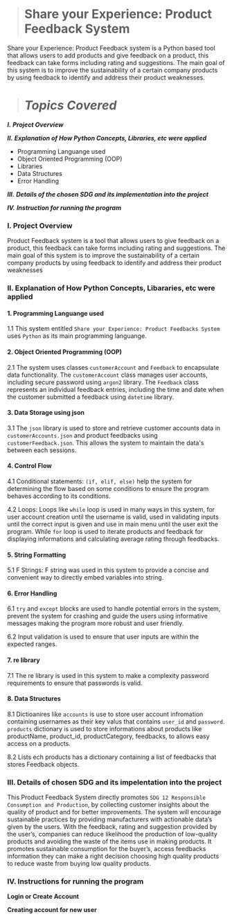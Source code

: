 > #  Share your Experience: Product Feedback System

Share your Experience: Product Feedback system is a Python based tool that allows users to add products and give feedback on a product, this feedback can take forms including rating and suggestions. The main goal of this system is to improve the sustainability of a certain company products by using feedback to identify and address their product weaknesses. 

> # *Topics Covered*
  ***I.*** ***Project Overview*** 
  
  ***II.*** ***Explanation of How Python Concepts, Libraries, etc were applied***
  
* Programming Languange used
* Object Oriented Programming (OOP)
* Libraries
* Data Structures
* Error Handling
  
 ***III.*** ***Details of the chosen SDG and its implementation into the project***

***IV.*** ***Instruction for running the program***

 ### **I. Project Overview**

 Product Feedback system is a tool that allows users to give feedback on a product, this feedback can take forms including rating and suggestions. The main goal of this system is to improve the sustainability of a certain company products by using feedback to identify and address their product weaknesses

### **II. Explanation of How Python Concepts, Libararies, etc were applied**

#### 1. Programming Languange used
1.1 This system entitled `Share your Experience: Product Feedbacks System` uses `Python` as its main programming languange.

#### 2. Object Oriented Programming (OOP)
2.1 The system uses classes `customerAccount` and `Feedback` to encapsulate data functionality. The `customerAccount` class manages user accounts, including secure password using `argon2` library. The `Feedback` class represents an individual feedback entries, including the time and date when the customer submitted a feedback using `datetime` library.

#### 3. Data Storage using json
3.1 The `json` library is used to store and retrieve customer accounts data in `customerAccounts.json` and product feedbacks  using `customerFeedback.json`. This allows  the system to maintain the data's between each sessions.

#### 4. Control Flow

4.1 Conditional statements: `(if, elif, else)` help the system for determining the flow based on some conditions to ensure the program behaves according to its conditions.

4.2 Loops: Loops like `while` loop is used in many ways in this system, for user account creation until the username is valid,  used in validating inputs until the correct input is given and use in main menu until the user exit the program. While `for` loop  is used to iterate products and feedback for displaying informations and calculating average rating through feedbacks. 

#### 5. String Formatting

5.1 F Strings: F string was used in this system to provide a concise and convenient way to directly embed variables into string.  

#### 6. Error Handling
6.1 `try` and `except` blocks are used to handle potential errors in the system, prevent the system for crashing  and guide the users using informative messages making the program more robust and user friendly.

6.2 Input validation is used to ensure that user inputs are within the expected ranges.

#### 7. re library

7.1 The re library is used in this system to make a complexity  password requirements to ensure that passwords is valid.

#### 8. Data Structures

8.1 Dictioanires like `accounts`  is use to store user account infromation containing usernames as their key valus that contains `user_id` and `password`. `products` dictionary is used to store informations about products like productName, product_id, productCategory, feedbacks,  to allows easy access on a products.

8.2 Lists ech products has a dictionary containing a list of feedbacks that stores Feedback objects.






### **III. Details of chosen SDG and its impelentation into the project**

  This Product Feedback System directly promotes `SDG 12 Responsible Consumption and Production`, by collecting customer insights about the quality of product and for better improvements. The system will encourage sustainable practices by providing manufacturers with actionable data’s given by the users. With the feedback, rating and suggestion provided by the user’s, companies can reduce likelihood the production of low-quality products and avoiding the waste of the items use in making products. It promotes sustainable consumption for the buyer’s, access feedbacks information they can make a right decision choosing high quality products to reduce waste from buying low quality products.

### **IV. Instructions for running the program**

**Login or Create Account**


**Creating account for new user**











  
 
